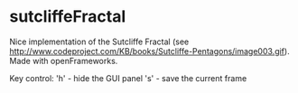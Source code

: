 # sutcliffeFractal

Nice implementation of the Sutcliffe Fractal (see http://www.codeproject.com/KB/books/Sutcliffe-Pentagons/image003.gif).
Made with openFrameworks.

Key control:
'h' - hide the GUI panel
's' - save the current frame
